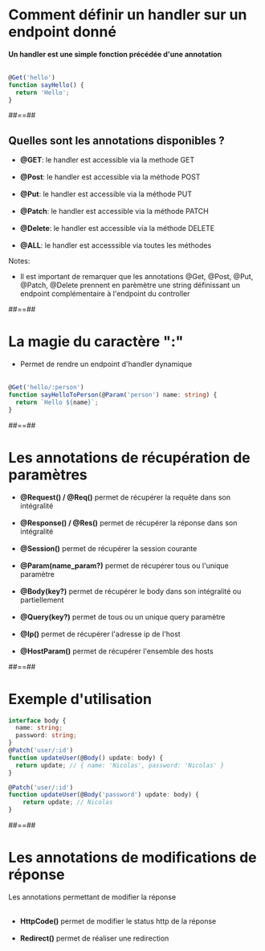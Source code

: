 <!-- .slide: class="with-code insocnsolata" -->
# Comment définir un handler sur un endpoint donné
**Un handler est une simple fonction précédée d'une annotation**
<br><br>

```typescript
@Get('hello')
function sayHello() {
  return 'Hello';
}
```
<!-- .element: class="big-code" -->

##==##

## Quelles sont les annotations disponibles ?
- __@GET__: le handler est accessible via la methode GET <br><br>
- __@Post__: le handler est accessible via la méthode POST <br><br>
- __@Put__: le handler est accessible via la méthode PUT <br><br>
- __@Patch__: le handler est accessible via la méthode PATCH <br><br>
- __@Delete__: le handler est accessible via la méthode DELETE<br><br>
- __@ALL__: le handler est accesssible via toutes les méthodes

Notes:
- Il est important de remarquer que les annotations @Get, @Post, @Put, @Patch, @Delete prennent en parèmètre
une string définissant un endpoint complémentaire à l'endpoint du controller

##==##

<!-- .slide: class="with-code inconsolata" --> 
# La magie du caractère __":"__

- Permet de rendre un endpoint d'handler dynamique <br><br>

```typescript
@Get('hello/:person')
function sayHelloToPerson(@Param('person') name: string) {
  return `Hello ${name}`;
}
```
<!-- .element: class="big-code" -->

##==##

# Les annotations de récupération de paramètres

- __@Request() / @Req()__ permet de récupérer la requête dans son intégralité <br><br>
- __@Response() / @Res()__ permet de récupérer la réponse dans son intégralité <br><br>
- __@Session()__ permet de récupérer la session courante <br><br>
- __@Param(name_param?)__ permet de récupérer tous ou l'unique paramètre <br><br>
- __@Body(key?)__ permet de récupérer le body dans son intégralité ou partiellement <br><br>
- __@Query(key?)__ permet de tous ou un unique query paramètre<br><br>
- __@Ip()__ permet de récupérer l'adresse ip de l'host <br><br>
- __@HostParam()__ permet de récupérer l'ensemble des hosts

##==##

<!-- .slide: class="with-code inconsolata"-->
# Exemple d'utilisation
```typescript
interface body {
  name: string;
  password: string;
}
@Patch('user/:id')
function updateUser(@Body() update: body) {
  return update; // { name: 'Nicolas', password: 'Nicolas' }
}

@Patch('user/:id')
function updateUser(@Body('password') update: body) {
    return update; // Nicolas
}
```
<!-- .element: class="big-code" -->

##==##

# Les annotations de modifications de réponse

Les annotations permettant de modifier la réponse <br><br>

- __HttpCode()__  permet de modifier le status http de la réponse <br><br>
- __Redirect()__ permet de réaliser une redirection
